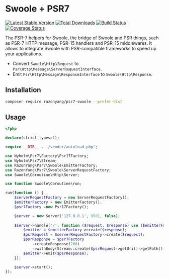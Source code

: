 # Swoole + PSR7

[![Latest Stable Version](https://poser.pugx.org/razonyang/psr7-swoole/v/stable.png)](https://packagist.org/packages/razonyang/psr7-swoole)
[![Total Downloads](https://poser.pugx.org/razonyang/psr7-swoole/downloads.png)](https://packagist.org/packages/razonyang/psr7-swoole)
[![Build Status](https://github.com/razonyang/psr7-swoole/workflows/build/badge.svg)](https://github.com/razonyang/psr7-swoole/actions)
[![Coverage Status](https://coveralls.io/repos/github/razonyang/psr7-swoole/badge.svg?branch=main)](https://coveralls.io/github/razonyang/psr7-swoole?branch=main)

The PSR-7 helpers for Swoole, the bridge of Swoole and PSR things, such as PSR-7 HTTP message, PSR-15 handlers and PSR-15 middlewares.
It allows to integrate Swoole with PSR-compatible frameworks to speed up your applications.

- Convert `Swoole\Http\Request` to `Psr\Http\Message\ServerRequestInterface`.
- Emit `Psr\Http\Message\ResponseInterface` to `Swoole\Http\Response`.

## Installation

```bash
composer require razonyang/psr7-swoole --prefer-dist
```

## Usage

```php
<?php

declare(strict_types=1);

require __DIR__ . '/vendor/autoload.php';

use Nyholm\Psr7\Factory\Psr17Factory;
use Nyholm\Psr7\Stream;
use RazonYang\Psr7\Swoole\EmitterFactory;
use RazonYang\Psr7\Swoole\ServerRequestFactory;
use Swoole\Coroutine\Http\Server;

use function Swoole\Coroutine\run;

run(function () {
    $serverRequestFactory = new ServerRequestFactory();
    $emitterFactory = new EmitterFactory();
    $psr7Factory =new Psr17Factory();

    $server = new Server('127.0.0.1', 9501, false);
    
    $server->handle('/', function ($request, $response) use ($emitterFactory, $serverRequestFactory, $psr7Factory) {
        $emitter = $emitterFactory->create($response);
        $psrRequest = $serverRequestFactory->create($request);
        $psrResponse = $psr7Factory
            ->createResponse(200)
            ->withBody(Stream::create($psrRequest->getUri()->getPath()));
        $emitter->emit($psrResponse);
    });

    $server->start();
});
```
